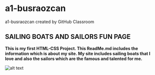 # a1-busraozcan
a1-busraozcan created by GitHub Classroom

## SAILING BOATS AND SAILORS FUN PAGE
**This is my first HTML-CSS Project. 
This ReadMe.md includes the information which is about my site.
My site includes sailing boats that I love and also the sailors which are the famous and talented for me.**

![alt text](https://raw.githubusercontent.com/ituis18/a1-busraozcan/gh-pages/420.jpg)
 
